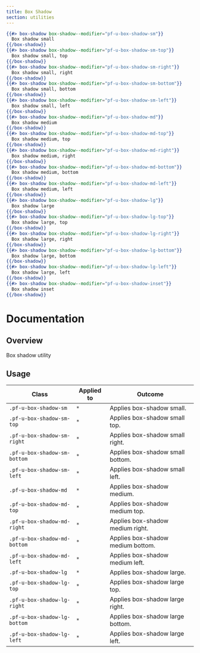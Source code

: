 ```yaml
---
title: Box Shadow
section: utilities
---
```


```hbs title=Boxshadow-utility
{{#> box-shadow box-shadow--modifier="pf-u-box-shadow-sm"}}
  Box shadow small
{{/box-shadow}}
{{#> box-shadow box-shadow--modifier="pf-u-box-shadow-sm-top"}}
  Box shadow small, top
{{/box-shadow}}
{{#> box-shadow box-shadow--modifier="pf-u-box-shadow-sm-right"}}
  Box shadow small, right
{{/box-shadow}}
{{#> box-shadow box-shadow--modifier="pf-u-box-shadow-sm-bottom"}}
  Box shadow small, bottom
{{/box-shadow}}
{{#> box-shadow box-shadow--modifier="pf-u-box-shadow-sm-left"}}
  Box shadow small, left
{{/box-shadow}}
{{#> box-shadow box-shadow--modifier="pf-u-box-shadow-md"}}
  Box shadow medium
{{/box-shadow}}
{{#> box-shadow box-shadow--modifier="pf-u-box-shadow-md-top"}}
  Box shadow medium, top
{{/box-shadow}}
{{#> box-shadow box-shadow--modifier="pf-u-box-shadow-md-right"}}
  Box shadow medium, right
{{/box-shadow}}
{{#> box-shadow box-shadow--modifier="pf-u-box-shadow-md-bottom"}}
  Box shadow medium, bottom
{{/box-shadow}}
{{#> box-shadow box-shadow--modifier="pf-u-box-shadow-md-left"}}
  Box shadow medium, left
{{/box-shadow}}
{{#> box-shadow box-shadow--modifier="pf-u-box-shadow-lg"}}
  Box shadow large
{{/box-shadow}}
{{#> box-shadow box-shadow--modifier="pf-u-box-shadow-lg-top"}}
  Box shadow large, top
{{/box-shadow}}
{{#> box-shadow box-shadow--modifier="pf-u-box-shadow-lg-right"}}
  Box shadow large, right
{{/box-shadow}}
{{#> box-shadow box-shadow--modifier="pf-u-box-shadow-lg-bottom"}}
  Box shadow large, bottom
{{/box-shadow}}
{{#> box-shadow box-shadow--modifier="pf-u-box-shadow-lg-left"}}
  Box shadow large, left
{{/box-shadow}}
{{#> box-shadow box-shadow--modifier="pf-u-box-shadow-inset"}}
  Box shadow inset
{{/box-shadow}}
```

# Documentation
## Overview

Box shadow utility

## Usage

| Class | Applied to | Outcome |
| -- | -- | -- |
| `.pf-u-box-shadow-sm` | `*` |  Applies box-shadow small. |
| `.pf-u-box-shadow-sm-top` | `*` |  Applies box-shadow small top. |
| `.pf-u-box-shadow-sm-right` | `*` |  Applies box-shadow small right. |
| `.pf-u-box-shadow-sm-bottom` | `*` |  Applies box-shadow small bottom. |
| `.pf-u-box-shadow-sm-left` | `*` |  Applies box-shadow small left. |
| `.pf-u-box-shadow-md` | `*` |  Applies box-shadow medium. |
| `.pf-u-box-shadow-md-top` | `*` |  Applies box-shadow medium top. |
| `.pf-u-box-shadow-md-right` | `*` |  Applies box-shadow medium right. |
| `.pf-u-box-shadow-md-bottom` | `*` |  Applies box-shadow medium bottom. |
| `.pf-u-box-shadow-md-left` | `*` |  Applies box-shadow medium left. |
| `.pf-u-box-shadow-lg` | `*` |  Applies box-shadow large. |
| `.pf-u-box-shadow-lg-top` | `*` |  Applies box-shadow large top. |
| `.pf-u-box-shadow-lg-right` | `*` |  Applies box-shadow large right. |
| `.pf-u-box-shadow-lg-bottom` | `*` |  Applies box-shadow large bottom. |
| `.pf-u-box-shadow-lg-left` | `*` |  Applies box-shadow large left. |

